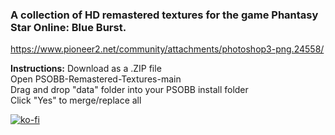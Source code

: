 ### A collection of HD remastered textures for the game Phantasy Star Online: Blue Burst.

https://www.pioneer2.net/community/attachments/photoshop3-png.24558/

**Instructions:** Download as a .ZIP file\
Open PSOBB-Remastered-Textures-main\
Drag and drop "data" folder into your PSOBB install folder\
Click "Yes" to merge/replace all

[![ko-fi](https://ko-fi.com/img/githubbutton_sm.svg)](https://ko-fi.com/A0A81HGIKN)
